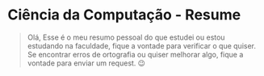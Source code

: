 # Ciência da Computação - Resume

> Olá,
> Esse é o meu resumo pessoal do que estudei ou estou estudando na faculdade, fique a vontade para verificar o que quiser.
> Se encontrar erros de ortografia ou quiser melhorar algo, fique a vontade para enviar um request. :wink:

